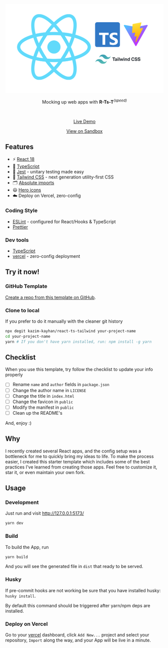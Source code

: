 <p align='center'>
  <img src='./public/rtst.png' alt='R-Ts-T - Vite Starter Template' width='600'/>
</p>

<p align='center'>
Mocking up web apps with <b>R-Ts-T</b><sup><em>(speed)</em></sup><br>
</p>

<br>

<p align='center'>
<a href="https://react-ts-tailwind.vercel.app">Live Demo</a>
</p>

<p align='center'>
<a href="https://codesandbox.io/p/github/kazim-kayhan/react-ts-tailwind/sandbox">View on Sandbox</a>
</p>

## Features

- ⚡️ [React 18](https://beta.reactjs.org/)
- 🦾 [TypeScript](https://www.typescriptlang.org/)
- 👑 [Jest](https://jestjs.io/) - unitary testing made easy
- 🎨 [Tailwind CSS](https://tailwindcss.com/) - next generation utility-first CSS
- 🗂 [Absolute imports](https://github.com/vitejs/vite/issues/88#issuecomment-762415200)
- 😃 [Hero icons](https://heroicons.com/)
- ☁️ Deploy on Vercel, zero-config

### Coding Style

- [ESLint](https://eslint.org/) - configured for React/Hooks & TypeScript
- [Prettier](https://prettier.io/)

### Dev tools

- [TypeScript](https://www.typescriptlang.org/)
- [vercel](https://vercel.com) - zero-config deployment

## Try it now!

### GitHub Template

[Create a repo from this template on GitHub](https://github.com/kazim-kayhan/react-ts-tailwind/generate).

### Clone to local

If you prefer to do it manually with the cleaner git history

```bash
npx degit kazim-kayhan/react-ts-tailwind your-project-name
cd your-project-name
yarn # If you don't have yarn installed, run: npm install -g yarn
```

## Checklist

When you use this template, try follow the checklist to update your info properly

- [ ] Rename `name` and `author` fields in `package.json`
- [ ] Change the author name in `LICENSE`
- [ ] Change the title in `index.html`
- [ ] Change the favicon in `public`
- [ ] Modify the manifest in `public`
- [ ] Clean up the README's

And, enjoy :)

## Why

I recently created several React apps, and the config setup was a bottleneck for me to quickly bring my ideas to life. To make the process easier, I created this starter template which includes some of the best practices I've learned from creating those apps. Feel free to customize it, star it, or even maintain your own fork.


## Usage

### Development

Just run and visit http://127.0.0.1:5173/

```bash
yarn dev
```

### Build

To build the App, run

```bash
yarn build
```

And you will see the generated file in `dist` that ready to be served.


### Husky

If pre-commit hooks are not working be sure that you have installed husky: `husky install`.

By default this command should be triggered after yarn/npm deps are installed.

### Deploy on Vercel

Go to your [vercel](https://vercel.com) dashboard, click `Add New...` project and select your repository, `Import` along the way, and your App will be live in a minute.
